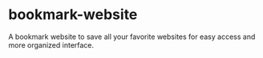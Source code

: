 # bookmark-website
A bookmark website to save all your favorite websites for easy access and more organized interface.
